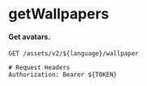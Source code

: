 getWallpapers
===========

#### Get avatars.

```http
GET /assets/v2/${language}/wallpaper

# Request Headers
Authorization: Bearer ${TOKEN}
```
